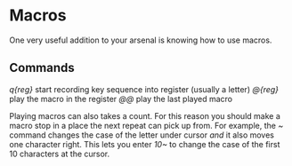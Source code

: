 # Macros
One very useful addition to your arsenal is knowing how to use macros.

## Commands
*q{reg}* start recording key sequence into register (usually a letter)
*@{reg}* play the macro in the register
*@@* play the last played macro

Playing macros can also takes a count.
For this reason you should make a macro stop in a place the next repeat
can pick up from.
For example, the *~* command changes the case of the letter under cursor
_and_ it also moves one character right. This lets you enter *10~* to
change the case of the first 10 characters at the cursor.
